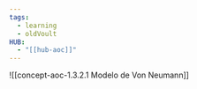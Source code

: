 ```yaml
---
tags:
  - learning
  - oldVoult
HUB:
  - "[[hub-aoc]]"
---
```

![[concept-aoc-1.3.2.1 Modelo de Von Neumann]]